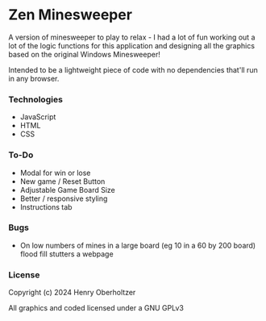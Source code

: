 # Zen Minesweeper

A version of minesweeper to play to relax - I had a lot of fun working out a lot of the logic functions for this application and designing all the graphics based on the original Windows Minesweeper!

Intended to be a lightweight piece of code with no dependencies that'll run in any browser.

### Technologies

- JavaScript
- HTML
- CSS

### To-Do

- Modal for win or lose
- New game / Reset Button
- Adjustable Game Board Size
- Better / responsive styling
- Instructions tab

### Bugs

- On low numbers of mines in a large board (eg 10 in a 60 by 200 board) flood fill stutters a webpage

### License

Copyright (c) 2024 Henry Oberholtzer

All graphics and coded licensed under a GNU GPLv3
